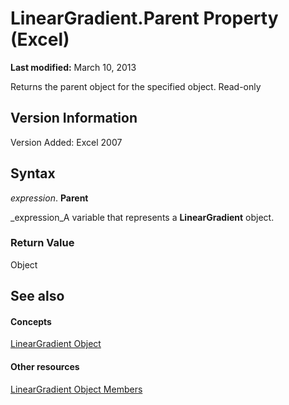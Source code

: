 
# LinearGradient.Parent Property (Excel)

 **Last modified:** March 10, 2013

Returns the parent object for the specified object. Read-only

## Version Information

Version Added: Excel 2007 


## Syntax

 _expression_. **Parent**

 _expression_A variable that represents a  **LinearGradient** object.


### Return Value

Object


## See also


#### Concepts


 [LinearGradient Object](cb648564-0f57-f1b9-1c89-0329c110583f.md)
#### Other resources


 [LinearGradient Object Members](7b9a9bc3-340f-195d-927b-7ac5a7592190.md)
